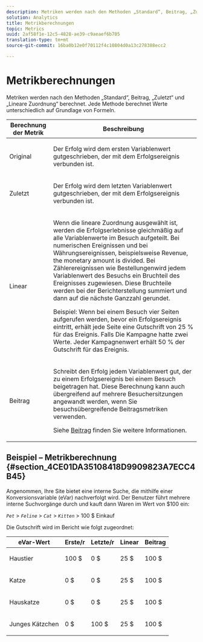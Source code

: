 ```yaml
---
description: Metriken werden nach den Methoden „Standard“, Beitrag, „Zuletzt“ und „Lineare Zuordnung“ berechnet. Jede Methode berechnet Werte unterschiedlich auf Grundlage von Formeln.
solution: Analytics
title: Metrikberechnungen
topic: Metrics
uuid: 2af58f1e-12c5-4828-ae39-c9aeaef6b705
translation-type: tm+mt
source-git-commit: 16ba0b12e0f70112f4c10804d0a13c278388ecc2

---
```



# Metrikberechnungen

Metriken werden nach den Methoden „Standard“, Beitrag, „Zuletzt“ und „Lineare Zuordnung“ berechnet. Jede Methode berechnet Werte unterschiedlich auf Grundlage von Formeln.

<table id="table_6F81A12174D84124B7FD81FBBEDF18A2"> 
 <thead> 
  <tr> 
   <th colname="col1" class="entry"> Berechnung der Metrik </th> 
   <th colname="col2" class="entry"> Beschreibung </th> 
  </tr> 
 </thead>
 <tbody> 
  <tr> 
   <td colname="col1"> Original </td> 
   <td colname="col2"> <p>Der Erfolg wird dem ersten Variablenwert gutgeschrieben, der mit dem Erfolgsereignis verbunden ist. </p> </td> 
  </tr> 
  <tr> 
   <td colname="col1"> Zuletzt </td> 
   <td colname="col2"> <p>Der Erfolg wird dem letzten Variablenwert gutgeschrieben, der mit dem Erfolgsereignis verbunden ist. </p> </td> 
  </tr> 
  <tr> 
   <td colname="col1"> Linear </td> 
   <td colname="col2"> <p>Wenn die lineare Zuordnung ausgewählt ist, werden die Erfolgserlebnisse gleichmäßig auf alle Variablenwerte im Besuch aufgeteilt. Bei numerischen Ereignissen und bei Währungsereignissen, beispielsweise <span class="term"> Revenue</span>, the monetary amount is divided. Bei Zählerereignissen wie <span class="term"> Bestellungen</span>wird jedem Variablenwert des Besuchs ein Bruchteil des Ereignisses zugewiesen. Diese Bruchteile werden bei der Berichterstellung summiert und dann auf die nächste Ganzzahl gerundet. </p> <p>Beispiel: Wenn bei einem Besuch vier Seiten aufgerufen werden, bevor ein Erfolgsereignis eintritt, erhält jede Seite eine Gutschrift von 25 % für das Ereignis. Falls Die <span class="varname"> Kampagne</span> hatte zwei Werte. Jeder Kampagnenwert erhält 50 % der Gutschrift für das Ereignis. </p> </td> 
  </tr> 
  <tr> 
   <td colname="col1"> Beitrag </td> 
   <td colname="col2"> <p>Schreibt den Erfolg jedem Variablenwert gut, der zu einem Erfolgsereignis bei einem Besuch beigetragen hat. Diese Berechnung kann auch übergreifend auf mehrere Besuchersitzungen angewandt werden, wenn Sie besuchsübergreifende Beitragsmetriken verwenden. </p> <p>Siehe <a href="/help/components/c-variables/c-metrics/metrics-participation.md"  > Beitrag</a> finden Sie weitere Informationen. </p> </td> 
  </tr> 
 </tbody> 
</table>

## Beispiel – Metrikberechnung {#section_4CE01DA35108418D9909823A7ECC4B45}

Angenommen, Ihre Site bietet eine interne Suche, die mithilfe einer Konversionsvariable (eVar) nachverfolgt wird. Der Benutzer führt mehrere interne Suchvorgänge durch und kauft dann Waren im Wert von $100 ein:

*`Pet`* &gt; *`Feline`* &gt; *`Cat`* &gt; *`Kitten`* &gt; 100 $ Einkauf

Die Gutschrift wird im Bericht wie folgt zugeordnet:

<table id="table_91A7244E77854838A8392B49366FB445"> 
 <thead> 
  <tr> 
   <th colname="col1" class="entry"> eVar-Wert </th> 
   <th colname="col2" class="entry"> Erste/r </th> 
   <th colname="col3" class="entry"> Letzte/r </th> 
   <th colname="col4" class="entry"> Linear </th> 
   <th colname="col5" class="entry"> Beitrag </th> 
  </tr> 
 </thead>
 <tbody> 
  <tr> 
   <td colname="col1"> <p>Haustier </p> </td> 
   <td colname="col2"> <p>100 $ </p> </td> 
   <td colname="col3"> <p>0 $ </p> </td> 
   <td colname="col4"> <p>25 $ </p> </td> 
   <td colname="col5"> <p>100 $ </p> </td> 
  </tr> 
  <tr> 
   <td colname="col1"> <p>Katze </p> </td> 
   <td colname="col2"> <p>0 $ </p> </td> 
   <td colname="col3"> <p>0 $ </p> </td> 
   <td colname="col4"> <p>25 $ </p> </td> 
   <td colname="col5"> <p>100 $ </p> </td> 
  </tr> 
  <tr> 
   <td colname="col1"> <p>Hauskatze </p> </td> 
   <td colname="col2"> <p>0 $ </p> </td> 
   <td colname="col3"> <p>0 $ </p> </td> 
   <td colname="col4"> <p>25 $ </p> </td> 
   <td colname="col5"> <p>100 $ </p> </td> 
  </tr> 
  <tr> 
   <td colname="col1"> <p>Junges Kätzchen </p> </td> 
   <td colname="col2"> <p>0 $ </p> </td> 
   <td colname="col3"> <p>100 $ </p> </td> 
   <td colname="col4"> <p>25 $ </p> </td> 
   <td colname="col5"> <p>100 $ </p> </td> 
  </tr> 
 </tbody> 
</table>

